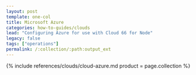 ```yaml
---
layout: post
template: one-col
title: Microsoft Azure
categories: how-to-guides/clouds
lead: "Configuring Azure for use with Cloud 66 for Node"
legacy: false
tags: ["operations"]
permalink: /:collection/:path:output_ext
---
```



{% include references/clouds/cloud-azure.md  product = page.collection %}
